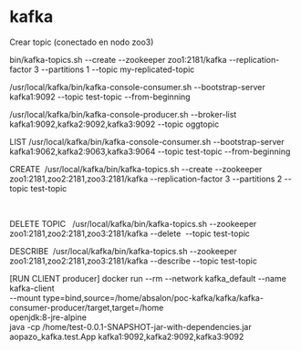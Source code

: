 # kafka

Crear topic (conectado en nodo zoo3)

bin/kafka-topics.sh --create --zookeeper zoo1:2181/kafka --replication-factor 3 --partitions 1 --topic my-replicated-topic


/usr/local/kafka/bin/kafka-console-consumer.sh --bootstrap-server kafka1:9092 --topic test-topic --from-beginning 

/usr/local/kafka/bin/kafka-console-producer.sh --broker-list kafka1:9092,kafka2:9092,kafka3:9092 --topic oggtopic 


LIST
/usr/local/kafka/bin/kafka-console-consumer.sh --bootstrap-server kafka1:9062,kafka2:9063,kafka3:9064 --topic test-topic --from-beginning 

CREATE 
/usr/local/kafka/bin/kafka-topics.sh --create --zookeeper zoo1:2181,zoo2:2181,zoo3:2181/kafka --replication-factor 3 --partitions 2 --topic test-topic 

 

DELETE TOPIC  
/usr/local/kafka/bin/kafka-topics.sh --zookeeper zoo1:2181,zoo2:2181,zoo3:2181/kafka --delete  --topic test-topic 
 

DESCRIBE 
/usr/local/kafka/bin/kafka-topics.sh --zookeeper zoo1:2181,zoo2:2181,zoo3:2181/kafka --describe --topic test-topic 


[RUN CLIENT producer]
docker run --rm --network kafka_default --name kafka-client \
--mount type=bind,source=/home/absalon/poc-kafka/kafka/kafka-consumer-producer/target,target=/home \
openjdk:8-jre-alpine \
java -cp /home/test-0.0.1-SNAPSHOT-jar-with-dependencies.jar aopazo_kafka.test.App kafka1:9092,kafka2:9092,kafka3:9092
